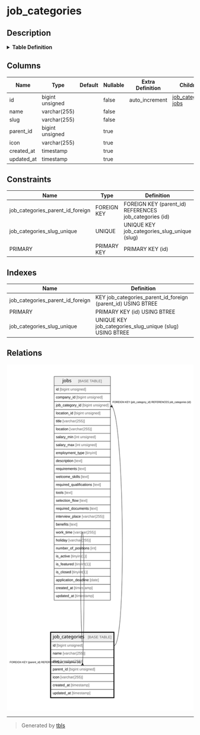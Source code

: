 # job_categories

## Description

<details>
<summary><strong>Table Definition</strong></summary>

```sql
CREATE TABLE `job_categories` (
  `id` bigint unsigned NOT NULL AUTO_INCREMENT,
  `name` varchar(255) COLLATE utf8mb4_unicode_ci NOT NULL,
  `slug` varchar(255) COLLATE utf8mb4_unicode_ci NOT NULL,
  `parent_id` bigint unsigned DEFAULT NULL,
  `icon` varchar(255) COLLATE utf8mb4_unicode_ci DEFAULT NULL,
  `created_at` timestamp NULL DEFAULT NULL,
  `updated_at` timestamp NULL DEFAULT NULL,
  PRIMARY KEY (`id`),
  UNIQUE KEY `job_categories_slug_unique` (`slug`),
  KEY `job_categories_parent_id_foreign` (`parent_id`),
  CONSTRAINT `job_categories_parent_id_foreign` FOREIGN KEY (`parent_id`) REFERENCES `job_categories` (`id`)
) ENGINE=InnoDB AUTO_INCREMENT=[Redacted by tbls] DEFAULT CHARSET=utf8mb4 COLLATE=utf8mb4_unicode_ci
```

</details>

## Columns

| Name | Type | Default | Nullable | Extra Definition | Children | Parents | Comment |
| ---- | ---- | ------- | -------- | ---------------- | -------- | ------- | ------- |
| id | bigint unsigned |  | false | auto_increment | [job_categories](job_categories.md) [jobs](jobs.md) |  |  |
| name | varchar(255) |  | false |  |  |  |  |
| slug | varchar(255) |  | false |  |  |  |  |
| parent_id | bigint unsigned |  | true |  |  | [job_categories](job_categories.md) |  |
| icon | varchar(255) |  | true |  |  |  |  |
| created_at | timestamp |  | true |  |  |  |  |
| updated_at | timestamp |  | true |  |  |  |  |

## Constraints

| Name | Type | Definition |
| ---- | ---- | ---------- |
| job_categories_parent_id_foreign | FOREIGN KEY | FOREIGN KEY (parent_id) REFERENCES job_categories (id) |
| job_categories_slug_unique | UNIQUE | UNIQUE KEY job_categories_slug_unique (slug) |
| PRIMARY | PRIMARY KEY | PRIMARY KEY (id) |

## Indexes

| Name | Definition |
| ---- | ---------- |
| job_categories_parent_id_foreign | KEY job_categories_parent_id_foreign (parent_id) USING BTREE |
| PRIMARY | PRIMARY KEY (id) USING BTREE |
| job_categories_slug_unique | UNIQUE KEY job_categories_slug_unique (slug) USING BTREE |

## Relations

![er](job_categories.svg)

---

> Generated by [tbls](https://github.com/k1LoW/tbls)
